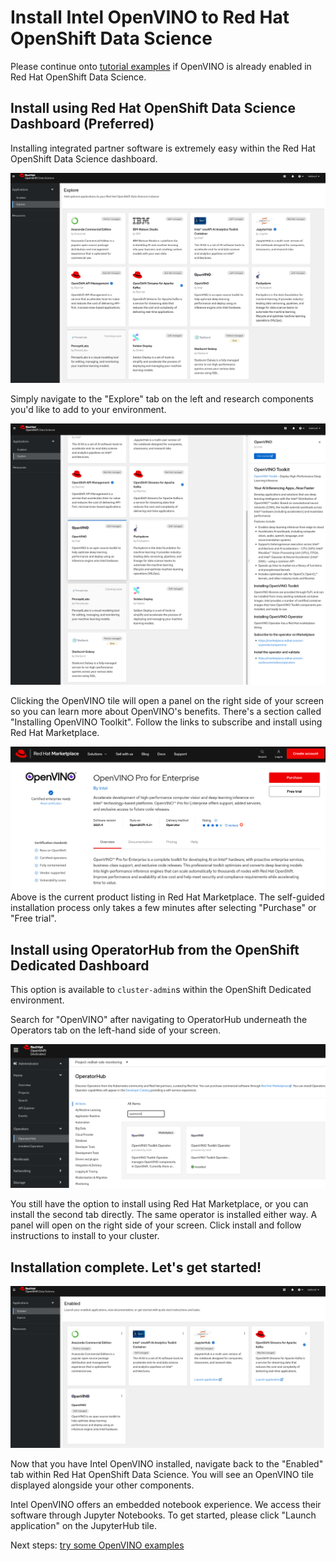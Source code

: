 
# Install Intel OpenVINO to Red Hat OpenShift Data Science 

Please continue onto [tutorial examples](examples.md) if OpenVINO is already enabled in Red Hat OpenShift Data Science.

<!-- or you are using the sandbox cluster (future) -->

## Install using Red Hat OpenShift Data Science Dashboard (Preferred)

Installing integrated partner software is extremely easy within the Red Hat OpenShift Data Science dashboard. 

![rhods-dashboard-explore](./assets/img/rhods-dashboard-explore.png)

Simply navigate to the "Explore" tab on the left and research components you'd like to add to your environment. 

![openvino-get-started](./assets/img/openvino-get-started.png)

Clicking the OpenVINO tile will open a panel on the right side of your screen so you can learn more about OpenVINO's benefits. 
There's a section called "Installing OpenVINO Toolkit".
Follow the links to subscribe and install using Red Hat Marketplace. 

![openvino-rhm](./assets/img/openvino-rhm.png)
Above is the current product listing in Red Hat Marketplace. 
The self-guided installation process only takes a few minutes after selecting "Purchase" or "Free trial". 

<!-- get some docs to link out to this piece --> 

## Install using OperatorHub from the OpenShift Dedicated Dashboard

This option is available to `cluster-admin`s within the OpenShift Dedicated environment.

Search for "OpenVINO" after navigating to OperatorHub underneath the Operators tab on the left-hand side of your screen. 

![openvino-operatorhub](./assets/img/openvino-operatorhub.png)

You still have the option to install using Red Hat Marketplace, or you can install the second tab directly. 
The same operator is installed either way. 
A panel will open on the right side of your screen.
Click install and follow instructions to install to your cluster.


## Installation complete. Let's get started! 

![rhods-dashboard-enabled](./assets/img/rhods-dashboard-enabled.png)

Now that you have Intel OpenVINO installed, navigate back to the "Enabled" tab within Red Hat OpenShift Data Science. 
You will see an OpenVINO tile displayed alongside your other components.

Intel OpenVINO offers an embedded notebook experience. 
We access their software through Jupyter Notebooks.
To get started, please click "Launch application" on the JupyterHub tile.

Next steps: [try some OpenVINO examples](examples.md)
